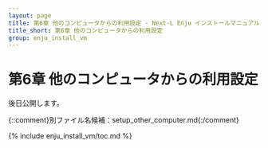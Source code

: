 ```yaml
---
layout: page
title: 第6章 他のコンピュータからの利用設定 - Next-L Enju インストールマニュアル（VirtualBox編）
title_short: 第6章 他のコンピュータからの利用設定
group: enju_install_vm
---
```


第6章 他のコンピュータからの利用設定
====================================

後日公開します。

{::comment}別ファイル名候補：setup_other_computer.md{:/comment}

{% include enju_install_vm/toc.md %}
